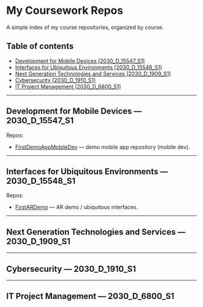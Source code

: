 # My Coursework Repos

A simple index of my course repositories, organized by course.

## Table of contents
- [Development for Mobile Devices (2030_D_15547_S1)](#development-for-mobile-devices--2030_d_15547_s1)  
- [Interfaces for Ubiquitous Environments (2030_D_15548_S1)](#interfaces-for-ubiquitous-environments--2030_d_15548_s1)  
- [Next Generation Technologies and Services (2030_D_1909_S1)](#next-generation-technologies-and-services--2030_d_1909_s1)  
- [Cybersecurity (2030_D_1910_S1)](#cybersecurity--2030_d_1910_s1)  
- [IT Project Management (2030_D_6800_S1)](#it-project-management--2030_d_6800_s1)

---

## Development for Mobile Devices — 2030_D_15547_S1  

Repos:
- [FirstDemoAppMobileDev](https://github.com/Miss4Chan/FirstDemoAppMobileDev) — demo mobile app repository (mobile dev).  

---

## Interfaces for Ubiquitous Environments — 2030_D_15548_S1   

Repos:
- [FirstARDemo](https://github.com/Miss4Chan/FirstARDemo) — AR demo / ubiquitous interfaces.  

---

## Next Generation Technologies and Services — 2030_D_1909_S1  

---

## Cybersecurity — 2030_D_1910_S1  

---

## IT Project Management — 2030_D_6800_S1  
